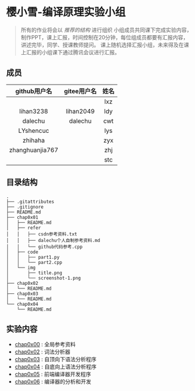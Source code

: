 
# 樱小雪-编译原理实验小组

> 所有的作业将会以 _推荐的结构_ 进行组织
> 小组成员共同课下完成实验内容，制作PPT，课上汇报，时间控制在20分钟，每位组成员都要有汇报内容，讲述完毕，同学、授课教师提问。
> 课上随机选择汇报小组，未来得及在课上汇报的小组课下通过腾讯会议进行汇报。

## 成员

|github用户名|gitee用户名|姓名|
|:---:|:---:|:---:|
|   ||lxz|
|lihan3238|lihan2049|ldy|
|dalechu|dalechu|cwt|
|LYshencuc||lys|
|zhihaha||zyx|
|zhanghuanjia767||zhj|
|   ||stc|


## 目录结构

```
.
├── .gitattributes
├── .gitignore
├── README.md
├── chap0x01
│   ├── README.md
│   ├── refer
│   │   ├── csdn参考资料.txt
│   │   ├── dalechu个人自制参考资料.md
│   │   └── github代码参考.cpp
│   ├── code
│   │   ├── part1.py
│   │   └── part2.cpp
│   └── img
│       ├── title.png
│       └── screenshot-1.png
├── chap0x02
│   └── README.md
├── chap0x03
│   └── README.md
└── chap0x04
    └── README.md

```

## 实验内容

- [chap0x00](./chap0x00/README.md)  :   全局参考资料
- [chap0x02](./chap0x01/README.md)  :   词法分析器
- [chap0x03](./chap0x02/README.md)  :   自顶向下语法分析程序
- [chap0x04](./chap0x03/README.md)  :   自底向上语法分析程序
- [chap0x05](./chap0x04/README.md)  :   前端编译器开发程序
- [chap0x06](./chap0x05/README.md)  :   编译器的分析和开发



